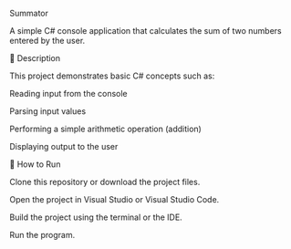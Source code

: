 Summator

A simple C# console application that calculates the sum of two numbers entered by the user.

🧮 Description

This project demonstrates basic C# concepts such as:

Reading input from the console

Parsing input values

Performing a simple arithmetic operation (addition)

Displaying output to the user

🚀 How to Run

Clone this repository or download the project files.

Open the project in Visual Studio or Visual Studio Code.

Build the project using the terminal or the IDE.

Run the program.
